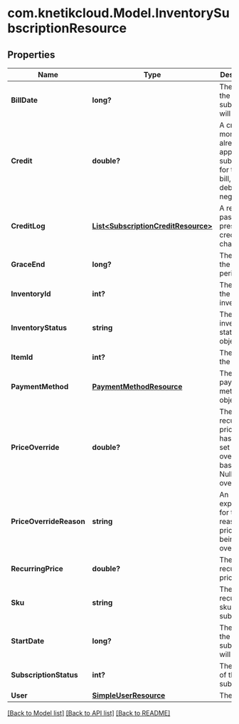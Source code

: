 # com.knetikcloud.Model.InventorySubscriptionResource
## Properties

Name | Type | Description | Notes
------------ | ------------- | ------------- | -------------
**BillDate** | **long?** | The date the subscription will be billed | [optional] 
**Credit** | **double?** | A credit of money already applied to a subscription for the next bill, or a debt if negative | [optional] 
**CreditLog** | [**List&lt;SubscriptionCreditResource&gt;**](SubscriptionCreditResource.md) | A record of past and present credit/debt changes | [optional] 
**GraceEnd** | **long?** | The date the grace period ends | [optional] 
**InventoryId** | **int?** | The id of the inventory | [optional] 
**InventoryStatus** | **string** | The inventory status object | [optional] 
**ItemId** | **int?** | The id of the item | [optional] 
**PaymentMethod** | [**PaymentMethodResource**](PaymentMethodResource.md) | The payment method object | [optional] 
**PriceOverride** | **double?** | The recurring price that has been set to override the base price. Null if not overriding | [optional] 
**PriceOverrideReason** | **string** | An explanation for the reason the price is being overridden | [optional] 
**RecurringPrice** | **double?** | The default recurring price | [optional] 
**Sku** | **string** | The recurring sku of the subscription | [optional] 
**StartDate** | **long?** | The date the subscription will start | [optional] 
**SubscriptionStatus** | **int?** | The status of the subscription | [optional] 
**User** | [**SimpleUserResource**](SimpleUserResource.md) | The user | [optional] 

[[Back to Model list]](../README.md#documentation-for-models) [[Back to API list]](../README.md#documentation-for-api-endpoints) [[Back to README]](../README.md)


